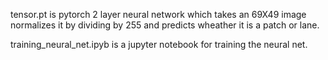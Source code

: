 tensor.pt is pytorch 2 layer neural network which takes an 69X49 image normalizes it by dividing by 255 and predicts wheather it is a patch or lane.

training_neural_net.ipyb is a jupyter notebook for training the neural net.
